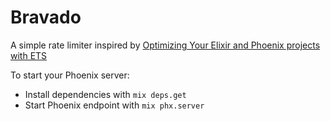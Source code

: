 # Bravado

A simple rate limiter inspired by [Optimizing Your Elixir and Phoenix projects with ETS](https://dockyard.com/blog/2017/05/19/optimizing-elixir-and-phoenix-with-ets) 

To start your Phoenix server:

  * Install dependencies with `mix deps.get`
  * Start Phoenix endpoint with `mix phx.server`
